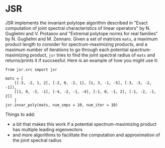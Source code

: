 # JSR

JSR implements the invariant polytope algorithm described in "Exact computation of joint spectral characteristics of linear operators" by N. Guglielmi and V. Protasov and "Extremal polytope norms for real families" by N. Guglielmi and M. Zennaro. Given a set of matrices `mats`, a maximum product length to consider for spectrum-maximizing products, and a maximum number of iterations to go through each potential spectrum-maximizing product, `jsr` tries to find the joint spectral radius of `mats` and returns/prints it if succsesful. Here is an example of how you might use it:

```
from jsr.src import jsr

mats = [
    [[-3, -2, 1, 2], [-2, 0, -2, 1], [1, 3, -1, -5], [-3, -3, -2, -1]],
    [[1, 0, -3, -1], [-4, -2, -1, -4], [-1, 0, -1, 2], [-1, -2, -1, 2]]
    ]
jsr.invar_poly(mats, num_smps = 10, num_iter = 10)
```

Things to add: 
- a bit that makes this work if a potential spectrum-maximizing product has multiple leading eigenvectors
- and more algorithms to facilitate the computation and approximation of the joint spectral radius
